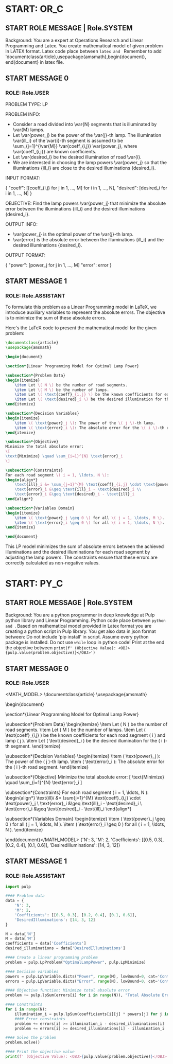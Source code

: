 # START: OR_C 
## START ROLE MESSAGE | Role.SYSTEM 
Background: You are a expert at Operations Research and Linear Programming and Latex. You create mathematical model of given problem in LATEX format. Latex code place between ```latex and ``` Remember to add 'documentclass{article},usepackage{amsmath},begin{document}, end{document} in latex file. 
## START MESSAGE 0 
### ROLE: Role.USER
<DESCRIPTION>
PROBLEM TYPE: LP

PROBLEM INFO: 

- Consider a road divided into \var{N} segments that is illuminated by \var{M} lamps.
- Let \var{power_j} be the power of the \var{j}-th lamp. The illumination \var{ill_i} of the \var{i}-th segment is assumed to be \sum_{j=1}^{\var{M}} \var{coeff_{i,j}} \var{power_j}, where \var{coeff_{i,j}} are known coefficients.
- Let \var{desired_i} be the desired illumination of road \var{i}. 
- We are interested in choosing the lamp powers \var{power_j} so that the illuminations {ill_i} are close to the desired illuminations {desired_i}. 

INPUT FORMAT: 

{
    "coeff": [[coeff_{i,j} for j in 1, ..., M] for i in 1, ..., N],
    "desired": [desired_i for i in 1, ..., N]
}

OBJECTIVE: Find the lamp powers \var{power_j} that minimize the absolute error between the illuminations {ill_i} and the desired illuminations {desired_i}.

OUTPUT INFO:

- \var{power_j} is the optimal power of the \var{j}-th lamp.
- \var{error} is the absolute error between the illuminations {ill_i} and the desired illuminations {desired_i}.

OUTPUT FORMAT:

{
    "power": [power_j for j in 1, ..., M]
    "error": error
}
</DESCRIPTION>


## START MESSAGE 1 
### ROLE: Role.ASSISTANT
To formulate this problem as a Linear Programming model in LaTeX, we introduce auxiliary variables to represent the absolute errors. The objective is to minimize the sum of these absolute errors. 

Here's the LaTeX code to present the mathematical model for the given problem:

```latex
\documentclass{article}
\usepackage{amsmath}

\begin{document}

\section*{Linear Programming Model for Optimal Lamp Power}

\subsection*{Problem Data}
\begin{itemize}
    \item Let \( N \) be the number of road segments.
    \item Let \( M \) be the number of lamps.
    \item Let \( \text{coeff}_{i,j} \) be the known coefficients for each road segment \( i \) and lamp \( j \).
    \item Let \( \text{desired}_i \) be the desired illumination for the \( i \)-th segment.
\end{itemize}

\subsection*{Decision Variables}
\begin{itemize}
    \item \( \text{power}_j \): The power of the \( j \)-th lamp.
    \item \( \text{error}_i \): The absolute error for the \( i \)-th road segment.
\end{itemize}

\subsection*{Objective}
Minimize the total absolute error:
\[
\text{Minimize} \quad \sum_{i=1}^{N} \text{error}_i
\]

\subsection*{Constraints}
For each road segment \( i = 1, \ldots, N \):
\begin{align*}
    \text{ill}_i &= \sum_{j=1}^{M} \text{coeff}_{i,j} \cdot \text{power}_j \\
    \text{error}_i &\geq \text{ill}_i - \text{desired}_i \\
    \text{error}_i &\geq \text{desired}_i - \text{ill}_i
\end{align*}

\subsection*{Variables Domain}
\begin{itemize}
    \item \( \text{power}_j \geq 0 \) for all \( j = 1, \ldots, M \).
    \item \( \text{error}_i \geq 0 \) for all \( i = 1, \ldots, N \).
\end{itemize}

\end{document}
```

This LP model minimizes the sum of absolute errors between the achieved illuminations and the desired illuminations for each road segment by adjusting the lamp powers. The constraints ensure that these errors are correctly calculated as non-negative values.

# START: PY_C 
## START ROLE MESSAGE | Role.SYSTEM 
Background: You are a python programmer in deep knowledge at Pulp python library and Linear Programming. Python code place between ```python and ```. Based on mathematical model provided in Latex format you are creating a python script in Pulp library. You get also data in json format between: <DATA></DATA> Do not include 'pip install' in script. Assume every python package is installed. Do not use `while` loop in python code! Print at the end the objective between <OBJ></OBJ> `print(f' (Objective Value): <OBJ>{pulp.value(problem.objective)}</OBJ>')` 
## START MESSAGE 0 
### ROLE: Role.USER
<MATH_MODEL>
\documentclass{article}
\usepackage{amsmath}

\begin{document}

\section*{Linear Programming Model for Optimal Lamp Power}

\subsection*{Problem Data}
\begin{itemize}
    \item Let \( N \) be the number of road segments.
    \item Let \( M \) be the number of lamps.
    \item Let \( \text{coeff}_{i,j} \) be the known coefficients for each road segment \( i \) and lamp \( j \).
    \item Let \( \text{desired}_i \) be the desired illumination for the \( i \)-th segment.
\end{itemize}

\subsection*{Decision Variables}
\begin{itemize}
    \item \( \text{power}_j \): The power of the \( j \)-th lamp.
    \item \( \text{error}_i \): The absolute error for the \( i \)-th road segment.
\end{itemize}

\subsection*{Objective}
Minimize the total absolute error:
\[
\text{Minimize} \quad \sum_{i=1}^{N} \text{error}_i
\]

\subsection*{Constraints}
For each road segment \( i = 1, \ldots, N \):
\begin{align*}
    \text{ill}_i &= \sum_{j=1}^{M} \text{coeff}_{i,j} \cdot \text{power}_j \\
    \text{error}_i &\geq \text{ill}_i - \text{desired}_i \\
    \text{error}_i &\geq \text{desired}_i - \text{ill}_i
\end{align*}

\subsection*{Variables Domain}
\begin{itemize}
    \item \( \text{power}_j \geq 0 \) for all \( j = 1, \ldots, M \).
    \item \( \text{error}_i \geq 0 \) for all \( i = 1, \ldots, N \).
\end{itemize}

\end{document}</MATH_MODEL>
<DATA>
{'N': 3, 'M': 2, 'Coefficients': [[0.5, 0.3], [0.2, 0.4], [0.1, 0.6]], 'DesiredIlluminations': [14, 3, 12]}</DATA>


## START MESSAGE 1 
### ROLE: Role.ASSISTANT
```python
import pulp

#### Problem data
data = {
    'N': 3,
    'M': 2,
    'Coefficients': [[0.5, 0.3], [0.2, 0.4], [0.1, 0.6]],
    'DesiredIlluminations': [14, 3, 12]
}

N = data['N']
M = data['M']
coefficients = data['Coefficients']
desired_illuminations = data['DesiredIlluminations']

#### Create a linear programming problem
problem = pulp.LpProblem("OptimalLampPower", pulp.LpMinimize)

#### Decision variables
powers = pulp.LpVariable.dicts("Power", range(M), lowBound=0, cat='Continuous')
errors = pulp.LpVariable.dicts("Error", range(N), lowBound=0, cat='Continuous')

#### Objective function: Minimize total absolute error
problem += pulp.lpSum(errors[i] for i in range(N)), "Total Absolute Error"

#### Constraints
for i in range(N):
    illumination_i = pulp.lpSum(coefficients[i][j] * powers[j] for j in range(M))
    #### Error constraints
    problem += errors[i] >= illumination_i - desired_illuminations[i]
    problem += errors[i] >= desired_illuminations[i] - illumination_i

#### Solve the problem
problem.solve()

#### Print the objective value
print(f' (Objective Value): <OBJ>{pulp.value(problem.objective)}</OBJ>')
```


